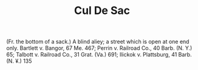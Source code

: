 ---
title: Cul De Sac
letter: C
permalink: "/definitions/bld-cul-de-sac.html"
body: "(Fr. the bottom of a sack.) A blind aliey; a street which is open at one end
  only. Bartlett v. Bangor, 67 Me. 467; Perrin v. Railroad Co., 40 Barb. (N. Y.) 65;
  Talbott v. Railroad Co., 31 Grat. (Va.) 691; Ilickok v. Plattsburg, 41 Barb. (N.
  ¥.) 135"
published_at: '2018-07-07'
source: Black's Law Dictionary 2nd Ed (1910)
layout: post
---